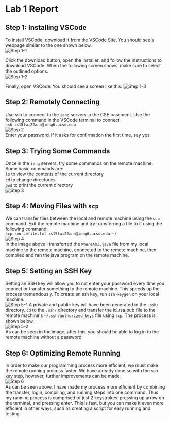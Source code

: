 # Lab 1 Report  

## Step 1: Installing VSCode  
To install VSCode, download it from the [VSCode Site](https://code.visualstudio.com/). You should see a webpage similar to the one shown below.  
![Step 1-1](images/lab-report-1-step-1-1.PNG)  
  
Click the download button, open the installer, and follow the instructions to download VSCode. When the following screen shows, make sure to select the outlined options.  
![Step 1-2](/images/lab-report-1-step-1-2.png)  

Finally, open VSCode. You should see a screen like this:
![Step 1-3](/images/lab-report-1-step-1-3.PNG)

## Step 2: Remotely Connecting
Use ssh to connect to the `ieng` servers in the CSE basement. Use the following command in the VSCode terminal to connect:  
`ssh cs15lwi22ann@ieng6.ucsd.edu`  
![Step 2](/images/lab-report-1-step-2.PNG)  
Enter your password. If it asks for confirmation the first time, say yes.  

## Step 3: Trying Some Commands
Once in the `ieng` servers, try some commands on the remote machine. Some basic commands are:  
`ls` to view the contents of the current directory  
`cd` to change directories  
`pwd`  to print the current directory  
![Step 3](/images/lab-report-1-step-3.PNG)  

## Step 4: Moving Files with `scp`
We can transfer files between the local and remote machine using the `scp` command. Exit the remote machine and try transferring a file to it using the following command:  
`scp sourcefile.txt cs15lwi22ann@ieng6.ucsd.edu:~/`  
![Step 4](/images/lab-report-1-step-4.PNG)  
In the image above I transferred the `WhereAmI.java` file from my local machine to the remote machine, connected to the remote machine, then compiled and ran the java program on the remote machine.

## Step 5: Setting an SSH Key
Setting an SSH key will allow you to not enter your password every time you connect or transfer something to the remote machine. This speeds up the process tremendously. To create an ssh key, run `ssh-keygen` on your local machine.  
![Step 5-1](/images/lab-report-1-step-5-1.PNG)
A private and public key will have been generated in the `.ssh/` directory. `cd` to the `.ssh/` directory and transfer the id_rsa.pub file to the remote machine's `~/.ssh/authorized_keys` file using `scp`. The process is shown below.  
![Step 5-2](/images/lab-report-1-step-5-2.PNG)  
As can be seen in the image, after this, you should be able to log in to the remote machine without a password

## Step 6: Optimizing Remote Running
In order to make our programming process more efficient, we must make the remote running process faster. We have already done so with the ssh key step, however, further improvements can be made.  
![Step 6](/images/lab-report-1-step-6.PNG)  
As can be seen above, I have made my process more efficient by combining the transfer, login, compiling, and running steps into one command. Thus my running process is comprised of just 2 keystrokes: pressing up arrow on the terminal, and pressing enter. This is fast, but you can make it even more efficient in other ways, such as creating a script for easy running and testing.